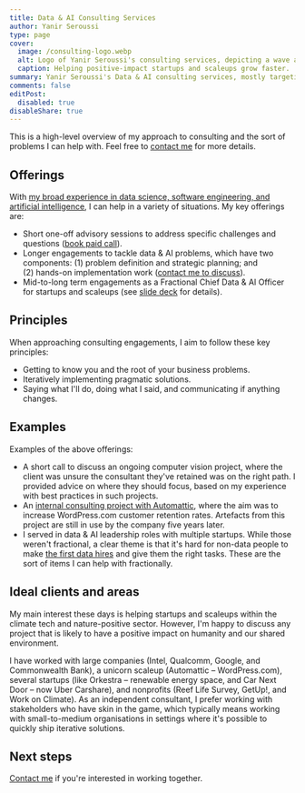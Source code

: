 ```yaml
---
title: Data & AI Consulting Services
author: Yanir Seroussi
type: page
cover:
  image: /consulting-logo.webp
  alt: Logo of Yanir Seroussi's consulting services, depicting a wave and an up-and-to-the-right graph.
  caption: Helping positive-impact startups and scaleups grow faster.
summary: Yanir Seroussi's Data & AI consulting services, mostly targeting startups and scaleups focused on positive-impact outcomes.
comments: false
editPost:
  disabled: true
disableShare: true
---
```


This is a high-level overview of my approach to consulting and the sort of problems I can help with. Feel free to [contact me](/contact/) for more details.

## Offerings

With [my broad experience in data science, software engineering, and artificial intelligence](/about/), I can help in a variety of situations. My key offerings are:

- Short one-off advisory sessions to address specific challenges and questions ([book paid call](https://talkw.me/@yanir)).
- Longer engagements to tackle data & AI problems, which have two components: (1)&nbsp;problem definition and strategic planning; and (2)&nbsp;hands-on implementation work ([contact me to discuss](/contact/)).
- Mid-to-long term engagements as a Fractional Chief Data & AI Officer for startups and scaleups (see [slide deck](/fractional-chief-data-officer/#/) for details).

## Principles

When approaching consulting engagements, I aim to follow these key principles:

- Getting to know you and the root of your business problems.
- Iteratively implementing pragmatic solutions.
- Saying what I'll do, doing what I said, and communicating if anything changes.

## Examples

Examples of the above offerings:

- A short call to discuss an ongoing computer vision project, where the client was unsure the consultant they've retained was on the right path. I provided advice on where they should focus, based on my experience with best practices in such projects.
- An [internal consulting project with Automattic](https://data.blog/2019/01/15/how-to-increase-retention-and-revenue-in-1000-nontrivial-steps/), where the aim was to increase WordPress.com customer retention rates. Artefacts from this project are still in use by the company five years later. 
- I served in data & AI leadership roles with multiple startups. While those weren't fractional, a clear theme is that it's hard for non-data people to make [the first data hires](https://yanirseroussi.com/2024/02/05/substance-over-titles-your-first-data-hire-may-be-a-data-scientist/) and give them the right tasks. These are the sort of items I can help with fractionally.

## Ideal clients and areas

My main interest these days is helping startups and scaleups within the climate tech and nature-positive sector. However, I'm happy to discuss any project that is likely to have a positive impact on humanity and our shared environment.

I have worked with large companies (Intel, Qualcomm, Google, and Commonwealth Bank), a unicorn scaleup (Automattic &ndash; WordPress.com), several startups (like Orkestra &ndash; renewable energy space, and Car Next Door &ndash; now Uber Carshare), and nonprofits (Reef Life Survey, GetUp!, and Work on Climate). As an independent consultant, I prefer working with stakeholders who have skin in the game, which typically means working with small-to-medium organisations in settings where it's possible to quickly ship iterative solutions.

## Next steps

[Contact me](/contact/) if you're interested in working together.
